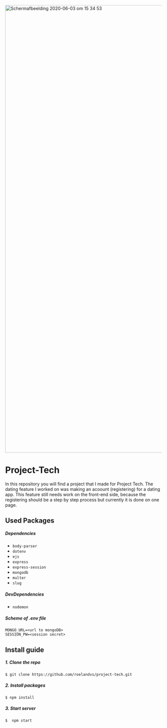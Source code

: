 <img width="1440" alt="Schermafbeelding 2020-06-03 om 15 34 53" src="https://user-images.githubusercontent.com/59770136/83645710-164b8b00-a5b3-11ea-8416-00d36624af4c.png">


# Project-Tech
In this repository you will find a project that I made for Project Tech. The dating feature I worked on was making an acoount (registering) for a dating app. This feature still needs work on the front-end side, because the registering should be a step by step process but currently it is done on one page.

## Used Packages
##### Dependencies
- `body-parser`
- `dotenv`
- `ejs`
- `express`
- `express-session`
- `mongodb`
- `multer`
- `slug`

##### DevDependencies
- `nodemon`

##### Scheme of .env file
```
MONGO_URL=<url to mongoDB>
SESSION_PW=<session secret>
```

## Install guide
##### 1. Clone the repo
```
$ git clone https://github.com/roelandvs/project-tech.git
```

##### 2. Install packages
```
$ npm install
```

##### 3. Start server
```
$  npm start
```
